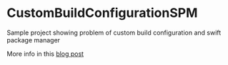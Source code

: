 # CustomBuildConfigurationSPM

Sample project showing problem of custom build configuration and swift package manager

More info in this [blog post](https://antran.app/2021/custom_build_configuration_swift_package_tests/)
